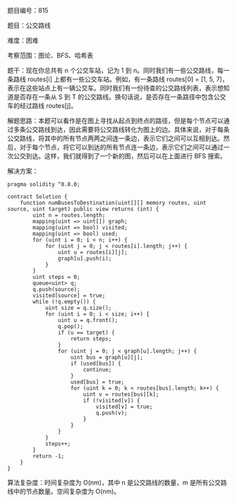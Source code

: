 题目编号：815

题目：公交路线

难度：困难

考察范围：图论、BFS、哈希表

题干：现在你总共有 n 个公交车站，记为 1 到 n。同时我们有一些公交路线，每一条路线 routes[i] 上都有一些公交车站。例如，有一条路线 routes[0] = [1, 5, 7]，表示在这些站点上有一辆公交车。同时我们有一份待查的公交路线列表，表示想知道是否存在一条从 S 到 T 的公交路线。换句话说，是否存在一条路径中包含公交车的经过路线 routes[j]。

解题思路：本题可以看作是在图上寻找从起点到终点的路径，但是每个节点可以通过多条公交路线到达，因此需要将公交路线转化为图上的边。具体来说，对于每条公交路线，将其中的所有节点两两之间连一条边，表示它们之间可以互相到达。然后，对于每个节点，将它可以到达的所有节点连一条边，表示它们之间可以通过一次公交到达。这样，我们就得到了一个新的图，然后可以在上面进行 BFS 搜索。

解决方案：

```
pragma solidity ^0.8.0;

contract Solution {
    function numBusesToDestination(uint[][] memory routes, uint source, uint target) public view returns (int) {
        uint n = routes.length;
        mapping(uint => uint[]) graph;
        mapping(uint => bool) visited;
        mapping(uint => bool) used;
        for (uint i = 0; i < n; i++) {
            for (uint j = 0; j < routes[i].length; j++) {
                uint u = routes[i][j];
                graph[u].push(i);
            }
        }
        uint steps = 0;
        queue<uint> q;
        q.push(source);
        visited[source] = true;
        while (!q.empty()) {
            uint size = q.size();
            for (uint i = 0; i < size; i++) {
                uint u = q.front();
                q.pop();
                if (u == target) {
                    return steps;
                }
                for (uint j = 0; j < graph[u].length; j++) {
                    uint bus = graph[u][j];
                    if (used[bus]) {
                        continue;
                    }
                    used[bus] = true;
                    for (uint k = 0; k < routes[bus].length; k++) {
                        uint v = routes[bus][k];
                        if (!visited[v]) {
                            visited[v] = true;
                            q.push(v);
                        }
                    }
                }
            }
            steps++;
        }
        return -1;
    }
}
```

算法复杂度：时间复杂度为 O(nm)，其中 n 是公交路线的数量，m 是所有公交路线中的节点数量。空间复杂度为 O(nm)。